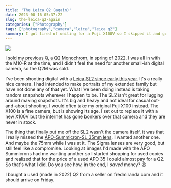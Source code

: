 ```yaml
---
title: 'The Leica Q2 (again)'
date: 2023-08-16 05:37:22
slug: the-leica-q2-again
categories: ["Photography"]
tags: ["photography","camera","leica","leica q2"]
summary: I got tired of waiting for a Fuji X100V so I skipped it and got another Q2
---
```


![](/img/2023/08/leica-q2-top.jpg)

I [sold my previous Q, a Q2 Monochrom](https://baty.net/2022/sold-leica-q2-monochrom/), in spring of 2022. I was all in with the M10-R at the time, and I didn't feel the need for another small-ish digital camera, so the Q2M was sold.

I've been shooting digital with a [Leica SL2 since early this year](https://baty.net/2023/leica-sl2/). It's a really nice camera. I had intended to make portraits of my extended family but have not done any of that yet. What I've been doing instead is taking random snapshots wherever I happen to be. The SL2 isn't great for lugging around making snapshots. It's big and heavy and not ideal for casual out-and-about shooting. I would often take my original Fuji X100 instead. The X100 is a fine camera, but is showing its age. I set out to replace it with a new X100V but the internet has gone bonkers over that camera and they are never in stock.

The thing that finally put me off the SL2 wasn't the camera itself, it was that I really missed the [APO-Summicron-SL 35mm lens](https://baty.net/2020/leicas-apo-summicron-sl-35mm-asph/). I wanted another one. And maybe the 75mm while I was at it. The Sigma lenses are very good, but still feel like a compromise. Looking at images I'd made with the APO Summicrons had me wanting another so I started shopping for used copies and realized that for the price of a used APO 35 I could almost pay for a Q2. So that's what I did. Do you see how, in the end, I _saved_ money? 😆

I bought a used (made in 2022) Q2 from a seller on fredmiranda.com and it should arrive on Friday.




